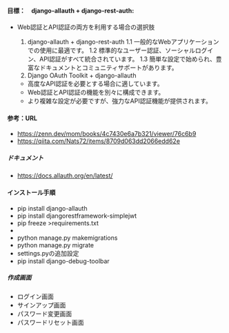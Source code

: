 #### 目標：　django-allauth + django-rest-auth:

- Web認証とAPI認証の両方を利用する場合の選択肢

  1. django-allauth + django-rest-auth
     1.1 一般的なWebアプリケーションでの使用に最適です。
     1.2 標準的なユーザー認証、ソーシャルログイン、API認証がすべて統合されています。
     1.3 簡単な設定で始められ、豊富なドキュメントとコミュニティサポートがあります。
  3. Django OAuth Toolkit + django-allauth

  - 高度なAPI認証を必要とする場合に適しています。
  - Web認証とAPI認証の機能を別々に構成できます。
  - より複雑な設定が必要ですが、強力なAPI認証機能が提供されます。

#### 参考：URL

- https://zenn.dev/mom/books/4c7430e6a7b321/viewer/76c6b9
- https://qiita.com/Nats72/items/8709d063dd2066edd62e

##### ドキュメント

- https://docs.allauth.org/en/latest/

#### インストール手順

- pip install django-allauth
- pip install djangorestframework-simplejwt
- pip freeze >requirements.txt
-
- python manage.py makemigrations
- python manage.py migrate
- settings.pyの追加設定
- pip install django-debug-toolbar

##### 作成画面

- ログイン画面
- サインアップ画面
- パスワード変更画面
- パスワードリセット画面
